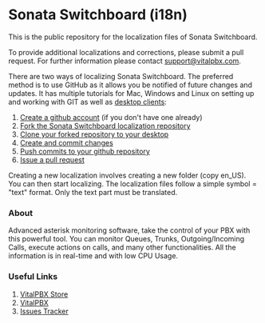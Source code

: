 # Sonata Switchboard (i18n) #

This is the public repository for the localization files of Sonata Switchboard.

To provide additional localizations and corrections, please submit a pull
request. For further information please contact [support@vitalpbx.com](mailto:support@vitalpbx.com).

There are two ways of localizing Sonata Switchboard. The preferred method is to use GitHub as it allows you be notified of future changes and updates. It has multiple tutorials for Mac, Windows and Linux on setting up and working with GIT as well as [desktop clients](https://desktop.github.com/):

1. [Create a github account](https://github.com/join) (if you don't have one already)
2. [Fork the Sonata Switchboard localization repository](https://help.github.com/articles/fork-a-repo/)
3. [Clone your forked repository to your desktop](https://help.github.com/desktop/guides/contributing/cloning-a-repository-from-github-to-github-desktop/)
4. [Create and commit changes](https://help.github.com/desktop/guides/contributing/making-changes-in-a-branch/)
5. [Push commits to your github repository](https://help.github.com/desktop/guides/contributing/syncing-your-branch/)
6. [Issue a pull request](https://help.github.com/desktop/guides/contributing/sending-a-pull-request/)

Creating a new localization involves creating a new folder (copy en\_US). You can then start localizing. The localization files follow a simple symbol = "text" format. Only the text part must be translated.

### About ###
Advanced asterisk monitoring software, take the control of your PBX with this powerful tool. You can monitor Queues, Trunks, Outgoing/Incoming Calls, execute actions on calls, and many other functionalities. All the information is in real-time and with low CPU Usage.

### Useful Links ###
1. [VitalPBX Store](https://store.vitalpbx.org/)
2. [VitalPBX](https://vitalpbx.org)
3. [Issues Tracker](http://issues.vitalpbx.org)
